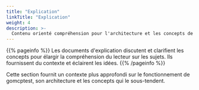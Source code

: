 ```yaml
---
title: "Explication"
linkTitle: "Explication"
weight: 4
description: >-
  Contenu orienté compréhension pour l'architecture et les concepts de gomcptest
---
```


{{% pageinfo %}}
Les documents d'explication discutent et clarifient les concepts pour élargir la compréhension du lecteur sur les sujets. Ils fournissent du contexte et éclairent les idées.
{{% /pageinfo %}}

Cette section fournit un contexte plus approfondi sur le fonctionnement de gomcptest, son architecture et les concepts qui le sous-tendent.